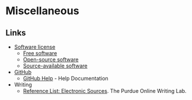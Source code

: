 # Miscellaneous

## Links

- [Software license](https://en.wikipedia.org/wiki/Software_license)
  - [Free software](https://en.wikipedia.org/wiki/Free_software)
  - [Open-source software](https://en.wikipedia.org/wiki/Open-source_software)
  - [Source-available software](https://en.wikipedia.org/wiki/Source-available_software)
- [GitHub](https://en.wikipedia.org/wiki/GitHub)
  - [GitHub Help](https://help.github.com/en) - Help Documentation
- Writing
  - [Reference List: Electronic Sources](https://owl.purdue.edu/owl/research_and_citation/apa_style/apa_formatting_and_style_guide/reference_list_electronic_sources.html). The Purdue Online Writing Lab.
